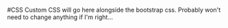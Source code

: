 #CSS
Custom CSS will go here alongside the bootstrap css. Probably won't need to change anything if I'm right...